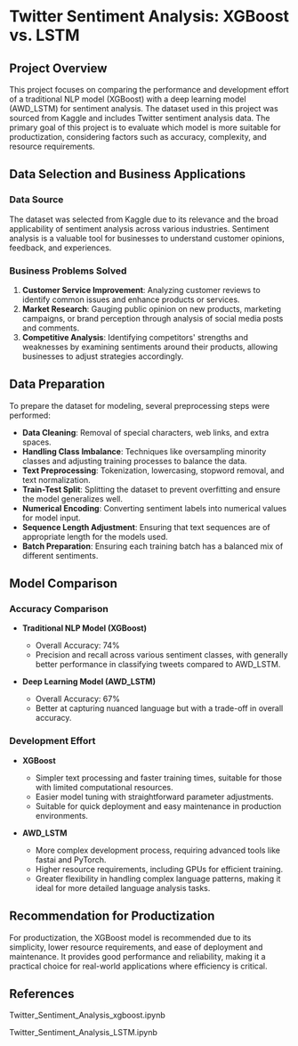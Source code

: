 # Twitter Sentiment Analysis: XGBoost vs. LSTM

## Project Overview

This project focuses on comparing the performance and development effort of a traditional NLP model (XGBoost) with a deep learning model (AWD_LSTM) for sentiment analysis. The dataset used in this project was sourced from Kaggle and includes Twitter sentiment analysis data. The primary goal of this project is to evaluate which model is more suitable for productization, considering factors such as accuracy, complexity, and resource requirements.

## Data Selection and Business Applications

### Data Source
The dataset was selected from Kaggle due to its relevance and the broad applicability of sentiment analysis across various industries. Sentiment analysis is a valuable tool for businesses to understand customer opinions, feedback, and experiences.

### Business Problems Solved
1. **Customer Service Improvement**: Analyzing customer reviews to identify common issues and enhance products or services.
2. **Market Research**: Gauging public opinion on new products, marketing campaigns, or brand perception through analysis of social media posts and comments.
3. **Competitive Analysis**: Identifying competitors' strengths and weaknesses by examining sentiments around their products, allowing businesses to adjust strategies accordingly.

## Data Preparation

To prepare the dataset for modeling, several preprocessing steps were performed:
- **Data Cleaning**: Removal of special characters, web links, and extra spaces.
- **Handling Class Imbalance**: Techniques like oversampling minority classes and adjusting training processes to balance the data.
- **Text Preprocessing**: Tokenization, lowercasing, stopword removal, and text normalization.
- **Train-Test Split**: Splitting the dataset to prevent overfitting and ensure the model generalizes well.
- **Numerical Encoding**: Converting sentiment labels into numerical values for model input.
- **Sequence Length Adjustment**: Ensuring that text sequences are of appropriate length for the models used.
- **Batch Preparation**: Ensuring each training batch has a balanced mix of different sentiments.

## Model Comparison

### Accuracy Comparison
- **Traditional NLP Model (XGBoost)**
  - Overall Accuracy: 74%
  - Precision and recall across various sentiment classes, with generally better performance in classifying tweets compared to AWD_LSTM.

- **Deep Learning Model (AWD_LSTM)**
  - Overall Accuracy: 67%
  - Better at capturing nuanced language but with a trade-off in overall accuracy.

### Development Effort
- **XGBoost**
  - Simpler text processing and faster training times, suitable for those with limited computational resources.
  - Easier model tuning with straightforward parameter adjustments.
  - Suitable for quick deployment and easy maintenance in production environments.

- **AWD_LSTM**
  - More complex development process, requiring advanced tools like fastai and PyTorch.
  - Higher resource requirements, including GPUs for efficient training.
  - Greater flexibility in handling complex language patterns, making it ideal for more detailed language analysis tasks.

## Recommendation for Productization

For productization, the XGBoost model is recommended due to its simplicity, lower resource requirements, and ease of deployment and maintenance. It provides good performance and reliability, making it a practical choice for real-world applications where efficiency is critical.

## References

Twitter_Sentiment_Analysis_xgboost.ipynb

Twitter_Sentiment_Analysis_LSTM.ipynb
